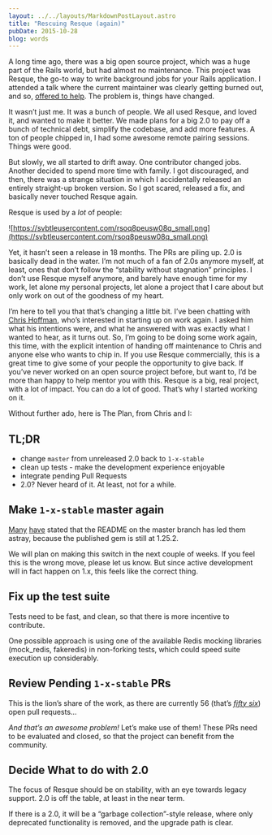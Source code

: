 ```yaml
---
layout: ../../layouts/MarkdownPostLayout.astro
title: "Rescuing Resque (again)"
pubDate: 2015-10-28
blog: words
---
```



A long time ago, there was a big open source project, which was a huge part of the Rails world, but had almost no maintenance. This project was Resque, the go-to way to write background jobs for your Rails application. I attended a talk where the current maintainer was clearly getting burned out, and so, [offered to help](http://blog.steveklabnik.com/posts/2012-09-22-resque--let-s-do-this). The problem is, things have changed.

It wasn’t just me. It was a bunch of people. We all used Resque, and loved it, and wanted to make it better. We made plans for a big 2.0 to pay off a bunch of technical debt, simplify the codebase, and add more features. A ton of people chipped in, I had some awesome remote pairing sessions. Things were good.

But slowly, we all started to drift away. One contributor changed jobs. Another decided to spend more time with family. I got discouraged, and then, there was a strange situation in which I accidentally released an entirely straight-up broken version. So I got scared, released a fix, and basically never touched Resque again.

Resque is used by a *lot* of people:

![https://svbtleusercontent.com/rsoq8peusw08q_small.png](https://svbtleusercontent.com/rsoq8peusw08q_small.png)

Yet, it hasn’t seen a release in 18 months. The PRs are piling up. 2.0 is basically dead in the water. I’m not much of a fan of 2.0s anymore myself, at least, ones that don’t follow the “stability without stagnation” principles. I don’t use Resque myself anymore, and barely have enough time for my work, let alone my personal projects, let alone a project that I care about but only work on out of the goodness of my heart.

I’m here to tell you that that’s changing a little bit. I’ve been chatting with [Chris Hoffman](https://github.com/hoffmanc/), who’s interested in starting up on work again. I asked him what his intentions were, and what he answered with was exactly what I wanted to hear, as it turns out. So, I’m going to be doing some work again, this time, with the explicit intention of handing off maintenance to Chris and anyone else who wants to chip in. If you use Resque commercially, this is a great time to give some of your people the opportunity to give back. If you’ve never worked on an open source project before, but want to, I’d be more than happy to help mentor you with this. Resque is a big, real project, with a lot of impact. You can do a lot of good. That’s why I started working on it.

Without further ado, here is The Plan, from Chris and I:

## TL;DR

- change `master` from unreleased 2.0 back to `1-x-stable`
- clean up tests - make the development experience enjoyable
- integrate pending Pull Requests
- 2.0? Never heard of it. At least, not for a while.

## Make `1-x-stable` master again

[Many](https://github.com/resque/resque/issues/1175) [have](https://github.com/resque/resque/issues/976) stated that the README on the master branch has led them astray, because the published gem is still at 1.25.2.

We will plan on making this switch in the next couple of weeks. If you feel this is the wrong move, please let us know. But since active development will in fact happen on 1.x, this feels like the correct thing.

## Fix up the test suite

Tests need to be fast, and clean, so that there is more incentive to contribute.

One possible approach is using one of the available Redis mocking libraries (mock_redis, fakeredis) in non-forking tests, which could speed suite execution up considerably.

## Review Pending `1-x-stable` PRs

This is the lion’s share of the work, as there are currently 56 (that’s *[fifty six](https://github.com/resque/resque/pulls)*) open pull requests…

*And that’s an awesome problem!* Let’s make use of them! These PRs need to be evaluated and closed, so that the project can benefit from the community.

## Decide What to do with 2.0

The focus of Resque should be on stability, with an eye towards legacy support. 2.0 is off the table, at least in the near term.

If there is a 2.0, it will be a “garbage collection”-style release, where only deprecated functionality is removed, and the upgrade path is clear.
